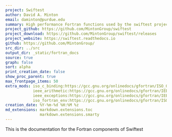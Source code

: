```yaml
---
project: Swiftest
author: David A. Minton
email: daminton@purdue.edu
summary: High performance Fortran functions used by the swiftest project via ISO_C_BINDING interfaces and Cython.
project_github: https://github.com/MintonGroup/swiftest
project_download: https://github.com/MintonGroup/swiftest/releases
project_website: https://swiftest.readthedocs.io
github: https://github.com/MintonGroup/
src_dir: ../src
output_dir: _static/fortran_docs
source: true
graph: false
sort: alpha
print_creation_date: false
show_proc_parent: true
max_frontpage_items: 50
extra_mods: iso_c_binding:https://gcc.gnu.org/onlinedocs/gfortran/ISO_005fC_005fBINDING.html
            ieee_arithmetic:https://gcc.gnu.org/onlinedocs/gfortran/IEEE-modules.html
            ieee_exceptions:https://gcc.gnu.org/onlinedocs/gfortran/IEEE-modules.html
            iso_fortran_env:https://gcc.gnu.org/onlinedocs/gfortran/ISO_005fFORTRAN_005fENV.html
creation_date: %Y-%m-%d %H:%M %z
md_extensions: markdown.extensions.toc
               markdown.extensions.smarty
---
```


This is the documentation for the Fortran components of Swiftest
